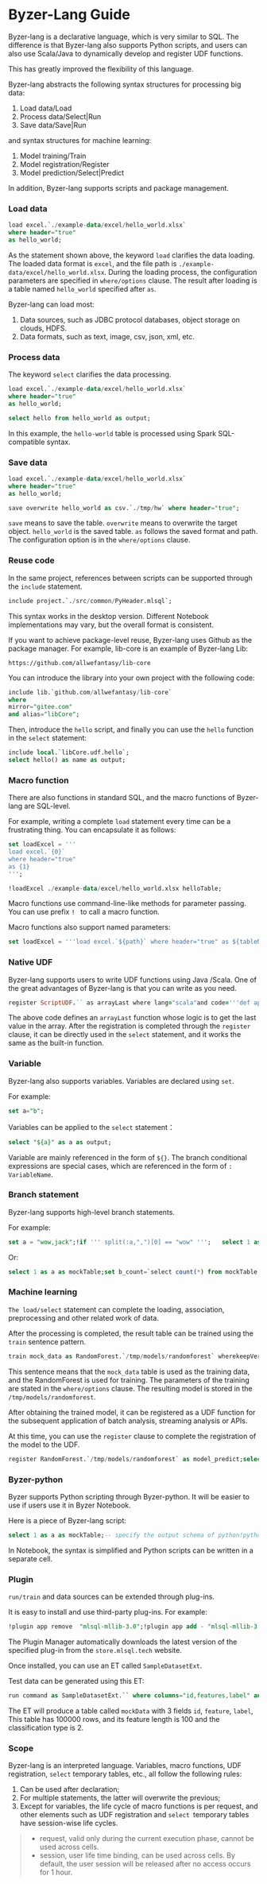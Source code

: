 # Byzer-Lang Guide

Byzer-lang is a declarative language, which is very similar to SQL. The difference is that Byzer-lang also supports Python scripts, and users can also use Scala/Java to dynamically develop and register UDF functions.

This has greatly improved the flexibility of this language.

Byzer-lang abstracts the following syntax structures for processing big data:

1. Load data/Load
2. Process data/Select|Run
3. Save data/Save|Run

and syntax structures for machine learning:

1. Model training/Train
2. Model registration/Register
3. Model prediction/Select|Predict

In addition, Byzer-lang supports scripts and package management.

### Load data


```sql
load excel.`./example-data/excel/hello_world.xlsx` 
where header="true" 
as hello_world;
```

As the statement shown above, the keyword `load` clarifies the data loading. The loaded data format is `excel`, and the file path is `./example-data/excel/hello_world.xlsx`. During the loading process, the configuration parameters are specified in `where/options` clause. The result after loading is a table named `hello_world` specified after `as`.

Byzer-lang can load most:

1. Data sources, such as JDBC protocol databases, object storage on clouds, HDFS.
2. Data formats, such as text, image, csv, json, xml, etc.


### Process data

The keyword `select` clarifies the data processing.

```sql
load excel.`./example-data/excel/hello_world.xlsx` 
where header="true" 
as hello_world;

select hello from hello_world as output;
```

In this example, the `hello-world` table is processed using Spark SQL-compatible syntax.

### Save data

```sql
load excel.`./example-data/excel/hello_world.xlsx` 
where header="true" 
as hello_world;

save overwrite hello_world as csv.`./tmp/hw` where header="true";
```

`save` means to save the table. `overwrite` means to overwrite the target object. `hello_world` is the saved table. `as` follows the saved format and path. The configuration option is in the `where/options` clause.

### Reuse code

In the same project, references between scripts can be supported through the `include` statement.


```sql
include project.`./src/common/PyHeader.mlsql`;
```

This syntax works in the desktop version. Different Notebook implementations may vary, but the overall format is consistent.

If you want to achieve package-level reuse, Byzer-lang uses Github as the package manager. For example, lib-core is an example of Byzer-lang Lib:

```
https://github.com/allwefantasy/lib-core
```

You can introduce the library into your own project with the following code:

```sql
include lib.`github.com/allwefantasy/lib-core`
where 
mirror="gitee.com"
and alias="libCore";
```

Then, introduce the `hello` script, and finally you can use the `hello` function in the `select` statement:

```sql
include local.`libCore.udf.hello`;
select hello() as name as output;
```

### Macro function

There are also functions in standard SQL, and the macro functions of Byzer-lang are SQL-level.

For example, writing a complete `load` statement every time can be a frustrating thing. You can encapsulate it as follows:

```sql
set loadExcel = '''
load excel.`{0}` 
where header="true" 
as {1}
''';

!loadExcel ./example-data/excel/hello_world.xlsx helloTable;
```

Macro functions use command-line-like methods for parameter passing. You can use prefix `! ` to call a macro function.

Macro functions also support named parameters:

```sql
set loadExcel = '''load excel.`${path}` where header="true" as ${tableName}''';!loadExcel _ -path ./example-data/excel/hello_world.xlsx -tableName helloTable;
```

### Native UDF

Byzer-lang supports users to write UDF functions using Java /Scala. One of the great advantages of Byzer-lang is that you can write as you need.

```ruby
register ScriptUDF.`` as arrayLast where lang="scala"and code='''def apply(a:Seq[String])={      a.last}'''and udfType="udf";select arrayLast(array("a","b")) as lastChar as output;
```

The above code defines an `arrayLast` function whose logic is to get the last value in the array. After the registration is completed through the `register` clause, it can be directly used in the `select` statement, and it works the same as the built-in function.

### Variable

Byzer-lang also supports variables. Variables are declared using `set`.

For example:

```sql
set a="b";
```

Variables can be applied to the `select` statement：

```sql
select "${a}" as a as output;
```

Variable are mainly referenced in the form of `${}`. The branch conditional expressions are special cases, which are referenced in the form of `: VariableName`.

### Branch statement

Byzer-lang supports high-level branch statements.

For example:

```sql
set a = "wow,jack";!if ''' split(:a,",")[0] == "wow" ''';   select 1 as a as b;!else;   select 2 as a as b;!fi;select * from b as output;
```

Or:

```sql
select 1 as a as mockTable;set b_count=`select count(*) from mockTable ` where type="sql" and mode="runtime";!if ''':b_count == 1 ''';        select 1 as a  as final_table;!else;        select 2 as a  as final_table;!fi;    select * from final_table as output;
```

### Machine learning

`The load/select` statement can complete the loading, association, preprocessing and other related work of data.

After the processing is completed, the result table can be trained using the `train` sentence pattern.

```sql
train mock_data as RandomForest.`/tmp/models/randomforest` wherekeepVersion="true" and evaluateTable="mock_data_validate"and `fitParam.0.labelCol`="label"and `fitParam.0.featuresCol`="features"and `fitParam.0.maxDepth`="2";
```

This sentence means that the `mock_data` table is used as the training data, and the RandomForest is used for training. The parameters of the training are stated in the `where/options` clause. The resulting model is stored in the `/tmp/models/randomforest`.

After obtaining the trained model, it can be registered as a UDF function for the subsequent application of batch analysis, streaming analysis or APIs.

At this time, you can use the `register` clause to complete the registration of the model to the UDF.

```sql
register RandomForest.`/tmp/models/randomforest` as model_predict;select vec_array(model_predict(features)) as predicted_value from mock_data as output;
```

### Byzer-python

Byzer supports Python scripting through Byzer-python. It will be easier to use if users use it in Byzer Notebook.

Here is a piece of Byzer-lang script:

```sql
select 1 as a as mockTable;-- specify the output schema of python!python conf "schema=st(field(a,long))";-- specify the python code will be executed in which virtual env.!python env "PYTHON_ENV=source /opt/miniconda3/bin/activate ray1.8.0";run command as Ray.`` where inputTable="mockTable"and outputTable="newMockTable"and code='''from pyjava.api.mlsql import RayContextray_context = RayContext.connect(globals(),None)newrows = []for row in ray_context.collect():    row["a"] = 2    newrows.append(row)    context.build_result(newrows)''';select * from newMockTable as output;
```


In Notebook, the syntax is simplified and Python scripts can be written in a separate cell.

### Plugin

`run/train` and data sources can be extended through plug-ins.

It is easy to install and use third-party plug-ins. For example:

```sql
!plugin app remove  "mlsql-mllib-3.0";!plugin app add - "mlsql-mllib-3.0";
```

The Plugin Manager automatically downloads the latest version of the specified plug-in from the `store.mlsql.tech` website.

Once installed, you can use an ET called `SampleDatasetExt`.

Test data can be generated using this ET:

```sql
run command as SampleDatasetExt.`` where columns="id,features,label" and size="100000" and featuresSize="100" and labelSize="2" as mockData;
```

The ET will produce a table called `mockData` with 3 fields `id`, `feature`, `label`, This table has 100000 rows, and its feature length is 100 and the classification type is 2.

### Scope

Byzer-lang is an interpreted language. Variables, macro functions, UDF registration, `select` temporary tables, etc., all follow the following rules:

1. Can be used after declaration;
2. For multiple statements, the latter will overwrite the previous;
3. Except for variables, the life cycle of macro functions is per request, and other elements such as UDF registration and `select `temporary tables have session-wise life cycles.

> * request, valid only during the current execution phase, cannot be used across cells.
> * session, user life time binding, can be used across cells. By default, the user session will be released after no access occurs for 1 hour.

